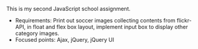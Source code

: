 This is my second JavaScript school assignment.
- Requirements: Print out soccer images collecting contents from flickr-API, in float and flex box layout, implement input box to display other category images.
- Focused points: Ajax, jQuery, jQuery UI